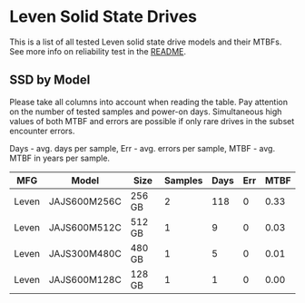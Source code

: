 Leven Solid State Drives
========================

This is a list of all tested Leven solid state drive models and their MTBFs. See
more info on reliability test in the [README](https://github.com/bsdhw/SMART).

SSD by Model
------------

Please take all columns into account when reading the table. Pay attention on the
number of tested samples and power-on days. Simultaneous high values of both MTBF
and errors are possible if only rare drives in the subset encounter errors.

Days - avg. days per sample,
Err  - avg. errors per sample,
MTBF - avg. MTBF in years per sample.

| MFG       | Model              | Size   | Samples | Days  | Err   | MTBF |
|-----------|--------------------|--------|---------|-------|-------|------|
| Leven     | JAJS600M256C       | 256 GB | 2       | 118   | 0     | 0.33   |
| Leven     | JAJS600M512C       | 512 GB | 1       | 9     | 0     | 0.03   |
| Leven     | JAJS300M480C       | 480 GB | 1       | 5     | 0     | 0.01   |
| Leven     | JAJS600M128C       | 128 GB | 1       | 1     | 0     | 0.00   |
